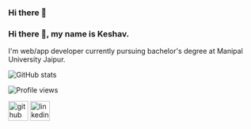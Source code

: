 ### Hi there 👋

<!--
**kecav/kecav** is a ✨ _special_ ✨ repository because its `README.md` (this file) appears on your GitHub profile.

Here are some ideas to get you started:

- 🔭 I’m currently working on ...
- 🌱 I’m currently learning ...
- 👯 I’m looking to collaborate on ...
- 🤔 I’m looking for help with ...
- 💬 Ask me about ...
- 📫 How to reach me: ...
- ⚡ Fun fact: ...
-->

### Hi there 👋, my name is Keshav.
I'm web/app developer currently pursuing bachelor's degree at Manipal University Jaipur. 



![GitHub stats](https://github-readme-stats.vercel.app/api?username=kecav&show_icons=true)  

![Profile views](https://gpvc.arturio.dev/kecav)  


[<img src='https://cdn.jsdelivr.net/npm/simple-icons@3.0.1/icons/github.svg' alt='github' height='40'>](https://github.com/kecav)  [<img src='https://cdn.jsdelivr.net/npm/simple-icons@3.0.1/icons/linkedin.svg' alt='linkedin' height='40'>](https://www.linkedin.com/in/https://www.linkedin.com/in/keshav-yadav-98b7a1213//)  
